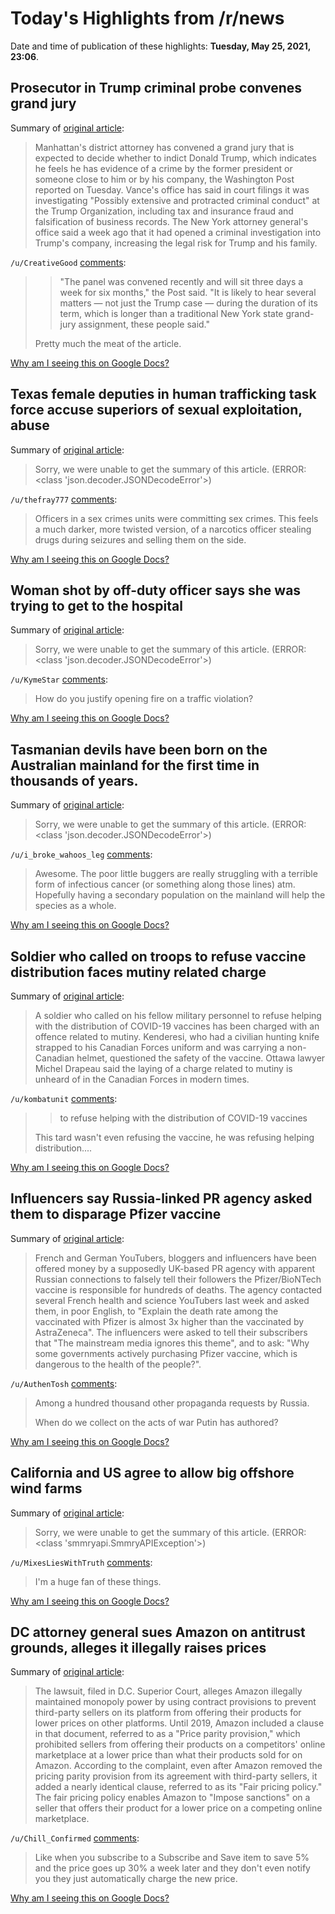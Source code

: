 # Today's Highlights from /r/news

Date and time of publication of these highlights: **Tuesday, May 25, 2021, 23:06**.

## Prosecutor in Trump criminal probe convenes grand jury

Summary of [original article](https://www.reuters.com/world/us/prosecutor-trump-criminal-probe-convenes-grand-jury-washington-post-2021-05-25/):

> Manhattan's district attorney has convened a grand jury that is expected to decide whether to indict Donald Trump, which indicates he feels he has evidence of a crime by the former president or someone close to him or by his company, the Washington Post reported on Tuesday. Vance's office has said in court filings it was investigating "Possibly extensive and protracted criminal conduct" at the Trump Organization, including tax and insurance fraud and falsification of business records. The New York attorney general's office said a week ago that it had opened a criminal investigation into Trump's company, increasing the legal risk for Trump and his family.

`/u/CreativeGood` [comments](https://www.reddit.com/r/news/comments/nl0xxy/prosecutor_in_trump_criminal_probe_convenes_grand/):

> > "The panel was convened recently and will sit three days a week for six months," the Post said. "It is likely to hear several matters — not just the Trump case ­— during the duration of its term, which is longer than a traditional New York state grand-jury assignment, these people said."
> 
> Pretty much the meat of the article.

[Why am I seeing this on Google Docs?](https://docs.google.com/document/d/1Dc6We63vOXIZsc0op-Bt4abqkYjXzOigalQqFxmvvbM/edit?usp=sharing)

## Texas female deputies in human trafficking task force accuse superiors of sexual exploitation, abuse

Summary of [original article](https://www.cnn.com/2021/05/25/us/texas-female-deputies-human-trafficking-task-force-accusations/index.html):

> Sorry, we were unable to get the summary of this article. (ERROR: <class 'json.decoder.JSONDecodeError'>)

`/u/thefray777` [comments](https://www.reddit.com/r/news/comments/nkvr03/texas_female_deputies_in_human_trafficking_task/):

> Officers in a sex crimes units were committing sex crimes. This feels a much darker, more twisted version, of a narcotics officer stealing drugs during seizures and selling them on the side.

[Why am I seeing this on Google Docs?](https://docs.google.com/document/d/1Dc6We63vOXIZsc0op-Bt4abqkYjXzOigalQqFxmvvbM/edit?usp=sharing)

## Woman shot by off-duty officer says she was trying to get to the hospital

Summary of [original article](https://www.kwtx.com/2021/05/25/woman-shot-by-off-duty-officer-says-she-was-trying-to-get-to-the-hospital/):

> Sorry, we were unable to get the summary of this article. (ERROR: <class 'json.decoder.JSONDecodeError'>)

`/u/KymeStar` [comments](https://www.reddit.com/r/news/comments/nkq786/woman_shot_by_offduty_officer_says_she_was_trying/):

> How do you justify opening fire on a traffic violation?

[Why am I seeing this on Google Docs?](https://docs.google.com/document/d/1Dc6We63vOXIZsc0op-Bt4abqkYjXzOigalQqFxmvvbM/edit?usp=sharing)

## Tasmanian devils have been born on the Australian mainland for the first time in thousands of years.

Summary of [original article](https://www.bbc.co.uk/news/av/world-australia-57249491):

> Sorry, we were unable to get the summary of this article. (ERROR: <class 'json.decoder.JSONDecodeError'>)

`/u/i_broke_wahoos_leg` [comments](https://www.reddit.com/r/news/comments/nl1jhd/tasmanian_devils_have_been_born_on_the_australian/):

> Awesome. The poor little buggers are really struggling with a terrible form of infectious cancer (or something along those lines) atm. Hopefully having a secondary population on the mainland will help the species as a whole.

[Why am I seeing this on Google Docs?](https://docs.google.com/document/d/1Dc6We63vOXIZsc0op-Bt4abqkYjXzOigalQqFxmvvbM/edit?usp=sharing)

## Soldier who called on troops to refuse vaccine distribution faces mutiny related charge

Summary of [original article](https://ottawacitizen.com/news/national/defence-watch/soldier-who-called-on-troops-to-refuse-vaccine-distribution-faces-mutiny-related-charge):

> A soldier who called on his fellow military personnel to refuse helping with the distribution of COVID-19 vaccines has been charged with an offence related to mutiny. Kenderesi, who had a civilian hunting knife strapped to his Canadian Forces uniform and was carrying a non-Canadian helmet, questioned the safety of the vaccine. Ottawa lawyer Michel Drapeau said the laying of a charge related to mutiny is unheard of in the Canadian Forces in modern times.

`/u/kombatunit` [comments](https://www.reddit.com/r/news/comments/nl0k51/soldier_who_called_on_troops_to_refuse_vaccine/):

> >to refuse helping with the distribution of COVID-19 vaccines
> 
> This tard wasn't even refusing the vaccine, he was refusing helping distribution....

[Why am I seeing this on Google Docs?](https://docs.google.com/document/d/1Dc6We63vOXIZsc0op-Bt4abqkYjXzOigalQqFxmvvbM/edit?usp=sharing)

## Influencers say Russia-linked PR agency asked them to disparage Pfizer vaccine

Summary of [original article](https://www.theguardian.com/media/2021/may/25/influencers-say-russia-linked-pr-agency-asked-them-to-disparage-pfizer-vaccine):

> French and German YouTubers, bloggers and influencers have been offered money by a supposedly UK-based PR agency with apparent Russian connections to falsely tell their followers the Pfizer/BioNTech vaccine is responsible for hundreds of deaths. The agency contacted several French health and science YouTubers last week and asked them, in poor English, to "Explain the death rate among the vaccinated with Pfizer is almost 3x higher than the vaccinated by AstraZeneca". The influencers were asked to tell their subscribers that "The mainstream media ignores this theme", and to ask: "Why some governments actively purchasing Pfizer vaccine, which is dangerous to the health of the people?".

`/u/AuthenTosh` [comments](https://www.reddit.com/r/news/comments/nkrjwp/influencers_say_russialinked_pr_agency_asked_them/):

> Among a hundred thousand other propaganda requests by Russia.
> 
> When do we collect on the acts of war Putin has authored?

[Why am I seeing this on Google Docs?](https://docs.google.com/document/d/1Dc6We63vOXIZsc0op-Bt4abqkYjXzOigalQqFxmvvbM/edit?usp=sharing)

## California and US agree to allow big offshore wind farms

Summary of [original article](https://apnews.com/article/california-environment-and-nature-government-and-politics-business-decad1db8248d8e89d2c52c550c3f407):

> Sorry, we were unable to get the summary of this article. (ERROR: <class 'smmryapi.SmmryAPIException'>)

`/u/MixesLiesWithTruth` [comments](https://www.reddit.com/r/news/comments/nl3d4f/california_and_us_agree_to_allow_big_offshore/):

> I'm a huge fan of these things.

[Why am I seeing this on Google Docs?](https://docs.google.com/document/d/1Dc6We63vOXIZsc0op-Bt4abqkYjXzOigalQqFxmvvbM/edit?usp=sharing)

## DC attorney general sues Amazon on antitrust grounds, alleges it illegally raises prices

Summary of [original article](https://www.cnbc.com/2021/05/25/dc-attorney-general-sues-amazon-on-antitrust-grounds-alleges-it-illegally-raises-prices.html):

> The lawsuit, filed in D.C. Superior Court, alleges Amazon illegally maintained monopoly power by using contract provisions to prevent third-party sellers on its platform from offering their products for lower prices on other platforms. Until 2019, Amazon included a clause in that document, referred to as a "Price parity provision," which prohibited sellers from offering their products on a competitors' online marketplace at a lower price than what their products sold for on Amazon. According to the complaint, even after Amazon removed the pricing parity provision from its agreement with third-party sellers, it added a nearly identical clause, referred to as its "Fair pricing policy." The fair pricing policy enables Amazon to "Impose sanctions" on a seller that offers their product for a lower price on a competing online marketplace.

`/u/Chill_Confirmed` [comments](https://www.reddit.com/r/news/comments/nkspmg/dc_attorney_general_sues_amazon_on_antitrust/):

> Like when you subscribe to a Subscribe and Save item to save 5% and the price goes up 30% a week later and they don't even notify you they just automatically charge the new price.

[Why am I seeing this on Google Docs?](https://docs.google.com/document/d/1Dc6We63vOXIZsc0op-Bt4abqkYjXzOigalQqFxmvvbM/edit?usp=sharing)

